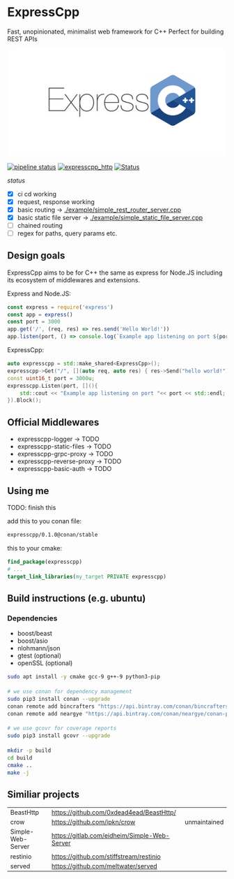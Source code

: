 # ExpressCpp

Fast, unopinionated, minimalist web framework for C++
Perfect for building REST APIs

![Logo of ExpressCpp](./doc/logo_expresscpp.png)

[![pipeline status](https://gitlab.com/expresscpp/expresscpp/badges/master/pipeline.svg)](https://gitlab.com/expresscpp/expresscpp/commits/master)
[![expresscpp_http](https://gitlab.com/expresscpp/expresscpp/badges/master/coverage.svg?job=test:linux)](https://gitlab.com/expresscpp/expresscpp/commits/)
[![Status](https://img.shields.io/badge/quality-alpha-red)](https://img.shields.io/badge/quality-alpha-red)

*status*

- [x] ci cd working
- [x] request, response working
- [x] basic routing -> [./example/simple_rest_router_server.cpp](./example/simple_rest_router_server.cpp)
- [x] basic static file server -> [./example/simple_static_file_server.cpp](./example/simple_static_file_server.cpp)
- [ ] chained routing
- [ ] regex for paths, query params etc.

## Design goals

ExpressCpp aims to be for C++ the same as express for Node.JS including its ecosystem of middlewares and extensions.

Express and Node.JS:

```js
const express = require('express')
const app = express()
const port = 3000
app.get('/', (req, res) => res.send('Hello World!'))
app.listen(port, () => console.log(`Example app listening on port ${port}!`))
```

ExpressCpp:

```cpp
auto expresscpp = std::make_shared<ExpressCpp>();
expresscpp->Get("/", [](auto req, auto res) { res->Send("hello world!") });
const uint16_t port = 3000u;
expresscpp.Listen(port, [](){
    std::cout << "Example app listening on port "<< port << std::endl;
}).Block();
```

## Official Middlewares

- expresscpp-logger -> TODO
- expresscpp-static-files -> TODO
- expresscpp-grpc-proxy -> TODO
- expresscpp-reverse-proxy -> TODO
- expresscpp-basic-auth -> TODO

## Using me

TODO: finish this

add this to you conan file:

```txt
expresscpp/0.1.0@conan/stable
```

this to your cmake:

```cmake
find_package(expresscpp)
# ...
target_link_libraries(my_target PRIVATE expresscpp)
```

## Build instructions (e.g. ubuntu)

### Dependencies

* boost/beast
* boost/asio
* nlohmann/json
* gtest (optional)
* openSSL (optional)

```bash
sudo apt install -y cmake gcc-9 g++-9 python3-pip

# we use conan for dependency management
sudo pip3 install conan --upgrade
conan remote add bincrafters "https://api.bintray.com/conan/bincrafters/public-conan"
conan remote add neargye "https://api.bintray.com/conan/neargye/conan-packages"

# we use gcovr for coverage reports
sudo pip3 install gcovr --upgrade

mkdir -p build
cd build
cmake ..
make -j
```

## Similiar projects

|                   |                                               |               |
| ----------------- | -------------------------------------------- | ------------ |
| BeastHttp         | https://github.com/0xdead4ead/BeastHttp/     |              |
| crow              | https://github.com/ipkn/crow                 | unmaintained |
| Simple-Web-Server | https://gitlab.com/eidheim/Simple-Web-Server |              |
| restinio          | https://github.com/stiffstream/restinio      |              |
| served            | https://github.com/meltwater/served          |              |


